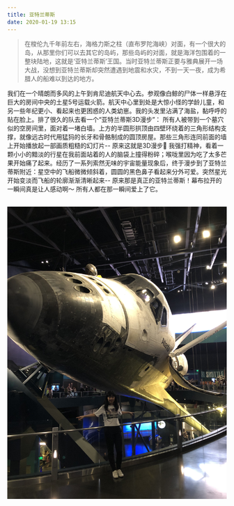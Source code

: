 ```yaml
---
title: 亚特兰蒂斯
date: 2020-01-19 13:15
---
```


> 在梭伦九千年前左右，海格力斯之柱（直布罗陀海峡）对面，有一个很大的岛，从那里你们可以去其它的岛屿，那些岛屿的对面，就是海洋包围着的一整块陆地，这就是‘亚特兰蒂斯’王国。当时亚特兰蒂斯正要与雅典展开一场大战，没想到亚特兰蒂斯却突然遭遇到地震和水灾，不到一天一夜，成为希腊人的船难以到达的地方。

我们在一个晴朗而多风的上午到肯尼迪航天中心去。参观像白鲸的尸体一样悬浮在巨大的房间中央的土星5号运载火箭。航天中心里到处是大惊小怪的学龄儿童，和另一些年纪更小、看起来也更困惑的人类幼崽。我的头发里沾满了海盐，黏呼呼的贴在脸上。排了很久的队去看一个“亚特兰蒂斯3D漫步”： 所有人被带到一个墓穴似的空房间里，面对着一堵白墙。上方的半圆形拱顶由四壁环绕着的三角形结构支撑，就像远古时代用猛犸的长牙和骨骼制成的圆顶房屋。那些三角形连同前面的墙上开始播放起一部画质粗糙的幻灯片-- 原来这就是3D漫步🤨 我强打精神，看着一颗小小的黯淡的行星在我前面站着的人的脑袋上撞得粉碎；喉咙里因为吃了太多芒果开始痛了起来。经历了一系列索然无味的宇宙能量现象后，终于漫步到了亚特兰蒂斯附近：星空中的飞船微微倾斜着，圆圆的黑色鼻子看起来分外可爱。突然星光开始变淡而飞船的轮廓渐渐清晰起来-- 原来那是真正的亚特兰蒂斯！幕布拉开的一瞬间真是让人感动啊～ 所有人都在那一瞬间爱上了它。

<br>

<img style="width:504px;height:672px;" src="/assets/static/atlantis.png">

<br>
